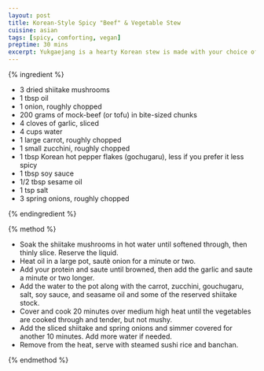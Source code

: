 ```yaml
---
layout: post
title: Korean-Style Spicy "Beef" & Vegetable Stew
cuisine: asian
tags: [spicy, comforting, vegan]
preptime: 30 mins
excerpt: Yukgaejang is a hearty Korean stew is made with your choice of protein, vegetables, and shiitake, all simmered together in a spicy and savory broth.
---
```


{% ingredient %}

- 3 dried shiitake mushrooms
- 1 tbsp oil
- 1 onion, roughly chopped
- 200 grams of mock-beef (or tofu) in bite-sized chunks
- 4 cloves of garlic, sliced
- 4 cups water
- 1 large carrot, roughly chopped
- 1 small zucchini, roughly chopped
- 1 tbsp Korean hot pepper flakes (gochugaru), less if you prefer it less spicy
- 1 tbsp soy sauce
- 1/2 tbsp sesame oil
- 1 tsp salt
- 3 spring onions, roughly chopped

{% endingredient %}

{% method %}

- Soak the shiitake mushrooms in hot water until softened through, then thinly slice. Reserve the liquid.
- Heat oil in a large pot, sautè onion for a minute or two.
- Add your protein and saute until browned, then add the garlic and saute a minute or two longer.
- Add the water to the pot along with the carrot, zucchini, gouchugaru, salt, soy sauce, and seasame oil and some of the reserved shiitake stock.
- Cover and cook 20 minutes over medium high heat until the vegetables are cooked through and tender, but not mushy.
- Add the sliced shiitake and spring onions and simmer covered for another 10 minutes. Add more water if needed.
- Remove from the heat, serve with steamed sushi rice and banchan.

{% endmethod %}

